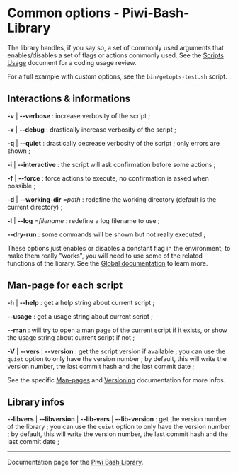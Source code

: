 Common options - Piwi-Bash-Library
==================================

The library handles, if you say so, a set of commonly used arguments that enables/disables
a set of flags or actions commonly used. See the [Scripts Usage](Scripts-Usage.md) document
for a coding usage review.

For a full example with custom options, see the `bin/getopts-test.sh` script.


## Interactions & informations

**-v** | **--verbose**
:   increase verbosity of the script ;

**-x** | **--debug**
:   drastically increase verbosity of the script ;

**-q** | **--quiet**
:   drastically decrease verbosity of the script ; only errors are shown ;

**-i** | **--interactive**
:   the script will ask confirmation before some actions ;

**-f** | **--force**
:   force actions to execute, no confirmation is asked when possible ;

**-d** | **--working-dir** *=path*
:   redefine the working directory (default is the current directory) ;

**-l** | **--log** *=filename*
:   redefine a log filename to use ;

**--dry-run**
:   some commands will be shown but not really executed ;

These options just enables or disables a constant flag in the environment; to make
them really "works", you will need to use some of the related functions of the library.
See the [Global documentation](Global-doc.md) to learn more.

## Man-page for each script

**-h** | **--help**
:   get a help string about current script ;

**--usage**
:   get a usage string about current script ;

**--man**
:   will try to open a man page of the current script if it exists, or show the usage string
    about current script if not ;

**-V** | **--vers** | **--version**
:   get the script version if available ; you can use
    the `quiet` option to only have the version number ; by default, this will write the
    version number, the last commit hash and the last commit date ;

See the specific [Man-pages](Man-pages.md) and [Versioning](Versioning.md) documentation for more infos.

## Library infos

**--libvers** | **--libversion** | **--lib-vers** | **--lib-version**
:   get the version number of the library ; you can use
    the `quiet` option to only have the version number ; by default, this will write the
    version number, the last commit hash and the last commit date ;


--------------

Documentation page for the [Piwi Bash Library](http://github.com/atelierspierrot/piwi-bash-library).
